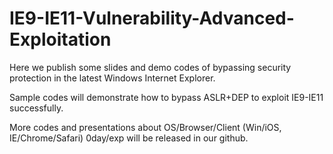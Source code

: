 IE9-IE11-Vulnerability-Advanced-Exploitation
===========================================

Here we publish some slides and demo codes of bypassing security protection in the latest Windows Internet Explorer.

Sample codes will demonstrate how to bypass ASLR+DEP to exploit IE9-IE11 successfully.

More codes and presentations about OS/Browser/Client (Win/iOS, IE/Chrome/Safari) 0day/exp will be released in our github.
